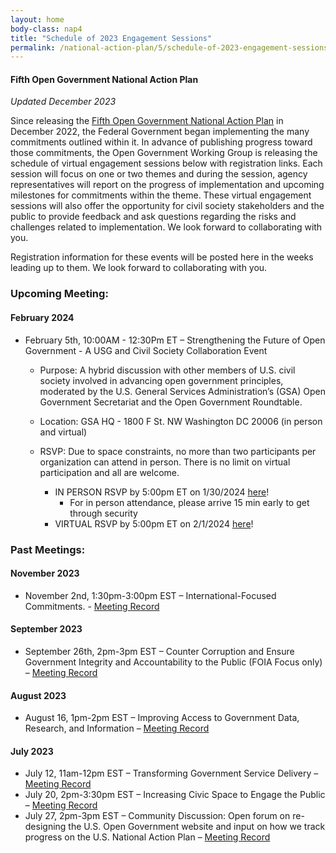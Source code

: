 ```yaml
---
layout: home
body-class: nap4
title: "Schedule of 2023 Engagement Sessions"
permalink: /national-action-plan/5/schedule-of-2023-engagement-sessions/
---
```


#### Fifth Open Government National Action Plan
_Updated December 2023_


Since releasing the [Fifth Open Government National Action Plan](../) in December 2022, the Federal Government began implementing the many commitments outlined within it. In advance of publishing progress toward those commitments, the Open Government Working Group is releasing the schedule of virtual engagement sessions below with registration links. Each session will focus on one or two themes and during the session, agency representatives will report on the progress of implementation and upcoming milestones for commitments within the theme. These virtual engagement sessions will also offer the opportunity for civil society stakeholders and the public to provide feedback and ask questions regarding the risks and challenges related to implementation. We look forward to collaborating with you.

Registration information for these events will be posted here in the weeks leading up to them. We look forward to collaborating with you.

### Upcoming Meeting:

#### February 2024
* February 5th, 10:00AM - 12:30Pm ET – Strengthening the Future of Open Government - A USG and Civil Society Collaboration Event
  * Purpose: A hybrid discussion with other members of U.S. civil society involved in advancing open government principles, moderated by the U.S. General Services Administration’s (GSA) Open Government Secretariat and the Open Government Roundtable.
  * Location: GSA HQ - 1800 F St. NW Washington DC 20006 (in person and virtual)
  * RSVP: Due to space constraints, no more than two participants per organization can attend in person. There is no limit on virtual participation and all are welcome.

    * IN PERSON RSVP by 5:00pm ET on 1/30/2024 [here](https://docs.google.com/forms/d/e/1FAIpQLSfkQtcAo3d3jrZK25ZF8zDm1hoJkRyItGsxUNFc-SdkCbu4Xg/viewform)!
      * For in person attendance, please arrive 15 min early to get through security
    * VIRTUAL RSVP by 5:00pm ET on 2/1/2024 [here](https://gsa.zoomgov.com/meeting/register/vJItduCurjwsEt32wf5Wv99XU-z6cTzkwN4#/registration)!

### Past Meetings:

#### November 2023
* November 2nd, 1:30pm-3:00pm EST – International-Focused Commitments. - [Meeting Record](/meeting/november-2023-public-engagement-international-focused-commitments/)

#### September 2023

* September 26th, 2pm-3pm EST – Counter Corruption and Ensure Government Integrity and Accountability to the Public (FOIA Focus only) – [Meeting Record](/meeting/september-2023-public-engagement-counter-corruption-and-ensure-government-integrity-foia/)

#### August 2023

* August 16, 1pm-2pm EST – Improving Access to Government Data, Research, and Information – [Meeting Record](https://open.usa.gov/meeting/august-2023-public-engagement-improving-access-to-government-data-research-and-information/)

#### July 2023

* July 12, 11am-12pm EST – Transforming Government Service Delivery – [Meeting Record](/meeting/july-2023-public-engagement-transforming-government-service-delivery/)
* July 20, 2pm-3:30pm EST – Increasing Civic Space to Engage the Public – [Meeting Record](/meeting/july-2023-public-engagement-increasing-civic-space-to-engage-the-public/)
* July 27, 2pm-3pm EST – Community Discussion: Open forum on re-designing the U.S. Open Government website and input on how we track progress on the U.S. National Action Plan – [Meeting Record](https://open.usa.gov/meeting/july-2023-open-forum-us-open-government-website-to-track-progress-on-the-us-national-action-plan/)
